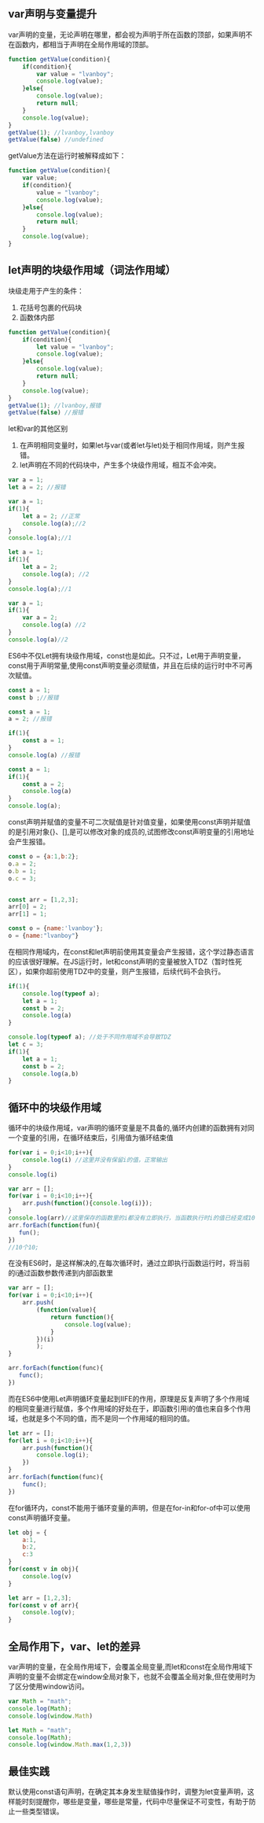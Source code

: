 ## var声明与变量提升
var声明的变量，无论声明在哪里，都会视为声明于所在函数的顶部，如果声明不在函数内，都相当于声明在全局作用域的顶部。
```js
function getValue(condition){
    if(condition){
        var value = "lvanboy";
        console.log(value);
    }else{
        console.log(value);
        return null;
    }
    console.log(value);   
}
getValue(1); //lvanboy,lvanboy
getValue(false) //undefined

```

getValue方法在运行时被解释成如下：

```js
function getValue(condition){
    var value;
    if(condition){
        value = "lvanboy";
        console.log(value);
    }else{
        console.log(value);
        return null;
    }
    console.log(value);
}


```

## let声明的块级作用域（词法作用域）
块级走用于产生的条件：
1. 花括号包裹的代码块
2. 函数体内部

```js
function getValue(condition){
    if(condition){
        let value = "lvanboy";
        console.log(value);
    }else{
        console.log(value);
        return null;
    }
    console.log(value);
}
getValue(1); //lvanboy,报错
getValue(false) //报错

```

let和var的其他区别
1. 在声明相同变量时，如果let与var(或者let与let)处于相同作用域，则产生报错。
2. let声明在不同的代码块中，产生多个块级作用域，相互不会冲突。
```js
var a = 1;
let a = 2; //报错

```

```js
var a = 1;
if(1){
    let a = 2; //正常
    console.log(a);//2
}
console.log(a);//1

```

```js
let a = 1;
if(1){
    let a = 2;
    console.log(a); //2
}
console.log(a);//1

```

```js
var a = 1;
if(1){
    var a = 2;
    console.log(a) //2
}
console.log(a)//2

```

ES6中不仅Let拥有块级作用域，const也是如此。只不过，Let用于声明变量，const用于声明常量,使用const声明变量必须赋值，并且在后续的运行时中不可再次赋值。
```js
const a = 1;
const b ;//报错

```

```js
const a = 1;
a = 2; //报错

```


```js
if(1){
    const a = 1;
}
console.log(a) //报错

```

```js
const a = 1;
if(1){
    const a = 2;
    console.log(a)
}
console.log(a);

```

const声明并赋值的变量不可二次赋值是针对值变量，如果使用const声明并赋值的是引用对象{}、[],是可以修改对象的成员的,试图修改const声明变量的引用地址会产生报错。
```js
const o = {a:1,b:2};
o.a = 2;
o.b = 1;
o.c = 3;

```

```js

const arr = [1,2,3];
arr[0] = 2;
arr[1] = 1;

```

```js
const o = {name:'lvanboy'};
o = {name:"lvanboy"}

```

在相同作用域内，在const和let声明前使用其变量会产生报错，这个学过静态语言的应该很好理解。在JS运行时，let和const声明的变量被放入TDZ（暂时性死区），如果你超前使用TDZ中的变量，则产生报错，后续代码不会执行。
```js
if(1){
    console.log(typeof a);
    let a = 1;
    const b = 2;
    console.log(a)
}

```

```js
console.log(typeof a); //处于不同作用域不会导致TDZ
let c = 3;
if(1){
    let a = 1;
    const b = 2;
    console.log(a,b)
}

```

## 循环中的块级作用域

循环中的块级作用域，var声明的循环变量是不具备的,循环内创建的函数拥有对同一个变量的引用，在循环结束后，引用值为循环结束值
```js
for(var i = 0;i<10;i++){
    console.log(i) //这里并没有保留i的值，正常输出
}
console.log(i)
```

```js
var arr = [];
for(var i = 0;i<10;i++){
    arr.push(function(){console.log(i)});
}
console.log(arr)//这里保存的函数里的i都没有立即执行，当函数执行时i的值已经变成10了
arr.forEach(function(fun){
   fun();
})
//10个10;

```

在没有ES6时，是这样解决的,在每次循环时，通过立即执行函数运行时，将当前的i通过函数参数传递到内部函数里
```js
var arr = [];
for(var i = 0;i<10;i++){
    arr.push(
        (function(value){
            return function(){
                console.log(value);
            }
        })(i)
        );
}

arr.forEach(function(func){
   func();
})


```

而在ES6中使用Let声明循环变量起到IIFE的作用，原理是反复声明了多个作用域的相同变量进行赋值，多个作用域的好处在于，即函数引用i的值也来自多个作用域，也就是多个不同的值，而不是同一个作用域的相同的值。
```js
let arr = [];
for(let i = 0;i<10;i++){
    arr.push(function(){
        console.log(i);
    })
}
arr.forEach(function(func){
    func();
})

```

在for循环内，const不能用于循环变量的声明，但是在for-in和for-of中可以使用const声明循环变量。
```js
let obj = {
    a:1,
    b:2,
    c:3
}
for(const v in obj){
    console.log(v)
}

```

```js
let arr = [1,2,3];
for(const v of arr){
    console.log(v);
}
```


## 全局作用下，var、let的差异
var声明的变量，在全局作用域下，会覆盖全局变量,而let和const在全局作用域下声明的变量不会绑定在window全局对象下，也就不会覆盖全局对象,但在使用时为了区分使用window访问。
```js
var Math = "math";
console.log(Math);
console.log(window.Math)
```

```js
let Math = "math";
console.log(Math);
console.log(window.Math.max(1,2,3))

```

## 最佳实践
默认使用const语句声明，在确定其本身发生赋值操作时，调整为let变量声明，这样能时刻提醒你，哪些是变量，哪些是常量，代码中尽量保证不可变性，有助于防止一些类型错误。


